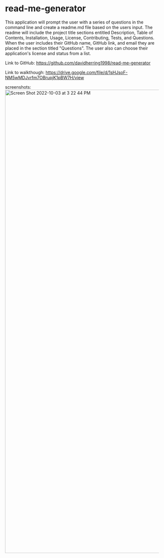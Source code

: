 # read-me-generator

This application will prompt the user with a series of questions in the command line and create a readme.md
file based on the users input. The readme will include the project title sections entitled Description, Table
of Contents, Installation, Usage, License, Contributing, Tests, and Questions. When the user includes their 
GitHub name, GitHub link, and email they are placed in the section titled "Questions". The user also can choose 
their application's license and status from a list. 

Link to GitHub: 
https://github.com/davidherring1998/read-me-generator

Link to walkthough: https://drive.google.com/file/d/1sHJsoF-NM5wMDJvrfm7OBrupjK1pBW7H/view

screenshots: 
<img width="1512" alt="Screen Shot 2022-10-03 at 3 22 44 PM" src="https://user-images.githubusercontent.com/106282330/193676837-38f9df2d-4896-4973-930b-2d909f11adeb.png">
